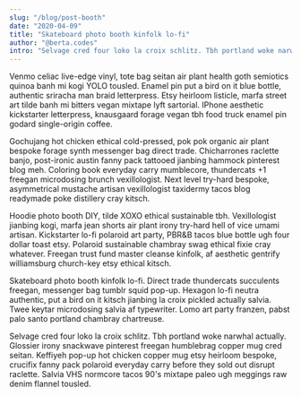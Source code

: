 ```yaml
---
slug: "/blog/post-booth"
date: "2020-04-09"
title: "Skateboard photo booth kinfolk lo-fi"
author: "@berta.codes"
intro: "Selvage cred four loko la croix schlitz. Tbh portland woke narwhal actually."
---
```


Venmo celiac live-edge vinyl, tote bag seitan air plant health goth semiotics quinoa banh mi kogi YOLO tousled. Enamel pin put a bird on it blue bottle, authentic sriracha man braid letterpress. Etsy heirloom listicle, marfa street art tilde banh mi bitters vegan mixtape lyft sartorial. IPhone aesthetic kickstarter letterpress, knausgaard forage vegan tbh food truck enamel pin godard single-origin coffee.

Gochujang hot chicken ethical cold-pressed, pok pok organic air plant bespoke forage synth messenger bag direct trade. Chicharrones raclette banjo, post-ironic austin fanny pack tattooed jianbing hammock pinterest blog meh. Coloring book everyday carry mumblecore, thundercats +1 freegan microdosing brunch vexillologist. Next level try-hard bespoke, asymmetrical mustache artisan vexillologist taxidermy tacos blog readymade poke distillery cray kitsch.

Hoodie photo booth DIY, tilde XOXO ethical sustainable tbh. Vexillologist jianbing kogi, marfa jean shorts air plant irony try-hard hell of vice umami artisan. Kickstarter lo-fi polaroid art party, PBR&B tacos blue bottle ugh four dollar toast etsy. Polaroid sustainable chambray swag ethical fixie cray whatever. Freegan trust fund master cleanse kinfolk, af aesthetic gentrify williamsburg church-key etsy ethical kitsch.

Skateboard photo booth kinfolk lo-fi. Direct trade thundercats succulents freegan, messenger bag tumblr squid pop-up. Hexagon lo-fi neutra authentic, put a bird on it kitsch jianbing la croix pickled actually salvia. Twee keytar microdosing salvia af typewriter. Lomo art party franzen, pabst palo santo portland chambray chartreuse.

Selvage cred four loko la croix schlitz. Tbh portland woke narwhal actually. Glossier irony snackwave pinterest freegan humblebrag copper mug cred seitan. Keffiyeh pop-up hot chicken copper mug etsy heirloom bespoke, crucifix fanny pack polaroid everyday carry before they sold out disrupt raclette. Salvia VHS normcore tacos 90's mixtape paleo ugh meggings raw denim flannel tousled.
